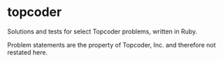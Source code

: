 topcoder
========

Solutions and tests for select Topcoder problems, written in Ruby.

Problem statements are the property of Topcoder, Inc. and therefore not restated here.
